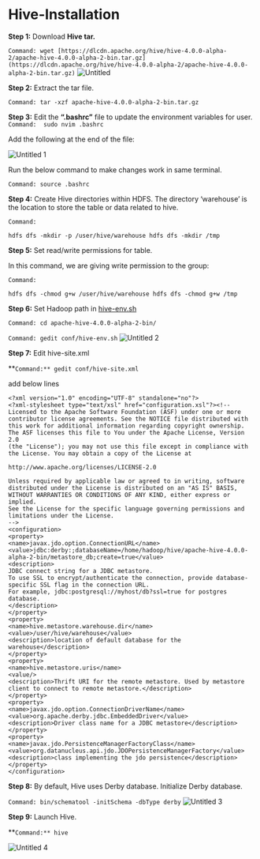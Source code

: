 # Hive-Installation

**Step 1:**  Download **Hive tar.**

`Command: wget [https://dlcdn.apache.org/hive/hive-4.0.0-alpha-2/apache-hive-4.0.0-alpha-2-bin.tar.gz](https://dlcdn.apache.org/hive/hive-4.0.0-alpha-2/apache-hive-4.0.0-alpha-2-bin.tar.gz)`
![Untitled](https://user-images.githubusercontent.com/88190547/224557968-4398fb15-5060-4b21-8c1c-589cfe9bf197.png)

**Step 2:**  Extract the tar file.

`Command: tar -xzf apache-hive-4.0.0-alpha-2-bin.tar.gz`

**Step 3:** Edit the **“.bashrc”** file to update the environment variables for user.
`Command:  sudo nvim .bashrc`

Add the following at the end of the file:

![Untitled 1](https://user-images.githubusercontent.com/88190547/224558044-1f9366cd-249e-4461-a55d-ef3a8d342ea7.png)

Run the below command to make changes work in same terminal.

`Command: source .bashrc`

**Step 4:**  Create Hive directories within HDFS. The directory ‘warehouse’ is the location to store the table or data related to hive.

`Command:`

`hdfs dfs -mkdir -p /user/hive/warehouse
 hdfs dfs -mkdir /tmp`

**Step 5:** Set read/write permissions for table.

In this command, we are giving write permission to the group:

`Command:`

`hdfs dfs -chmod g+w /user/hive/warehouse
hdfs dfs -chmod g+w /tmp`

**Step 6:**  Set Hadoop path in [hive-env.sh](http://hive-env.sh/)

`Command: cd apache-hive-4.0.0-alpha-2-bin/`

`Command: gedit conf/hive-env.sh`
![Untitled 2](https://user-images.githubusercontent.com/88190547/224558083-5a655aea-ef39-46ff-8619-aba9d9526bb3.png)

**Step 7:** Edit hive-site.xml

**`Command:** gedit conf/hive-site.xml`

add below lines

```
<?xml version="1.0" encoding="UTF-8" standalone="no"?>
<?xml-stylesheet type="text/xsl" href="configuration.xsl"?><!--
Licensed to the Apache Software Foundation (ASF) under one or more
contributor license agreements. See the NOTICE file distributed with
this work for additional information regarding copyright ownership.
The ASF licenses this file to You under the Apache License, Version 2.0
(the "License"); you may not use this file except in compliance with
the License. You may obtain a copy of the License at

http://www.apache.org/licenses/LICENSE-2.0

Unless required by applicable law or agreed to in writing, software
distributed under the License is distributed on an "AS IS" BASIS,
WITHOUT WARRANTIES OR CONDITIONS OF ANY KIND, either express or implied.
See the License for the specific language governing permissions and
limitations under the License.
-->
<configuration>
<property>
<name>javax.jdo.option.ConnectionURL</name>
<value>jdbc:derby:;databaseName=/home/hadoop/hive/apache-hive-4.0.0-alpha-2-bin/metastore_db;create=true</value>
<description>
JDBC connect string for a JDBC metastore.
To use SSL to encrypt/authenticate the connection, provide database-specific SSL flag in the connection URL.
For example, jdbc:postgresql://myhost/db?ssl=true for postgres database.
</description>
</property>
<property>
<name>hive.metastore.warehouse.dir</name>
<value>/user/hive/warehouse</value>
<description>location of default database for the warehouse</description>
</property>
<property>
<name>hive.metastore.uris</name>
<value/>
<description>Thrift URI for the remote metastore. Used by metastore client to connect to remote metastore.</description>
</property>
<property>
<name>javax.jdo.option.ConnectionDriverName</name>
<value>org.apache.derby.jdbc.EmbeddedDriver</value>
<description>Driver class name for a JDBC metastore</description>
</property>
<property>
<name>javax.jdo.PersistenceManagerFactoryClass</name>
<value>org.datanucleus.api.jdo.JDOPersistenceManagerFactory</value>
<description>class implementing the jdo persistence</description>
</property>
</configuration>
```

**Step 8:** By default, Hive uses Derby database. Initialize Derby database.

`Command: bin/schematool -initSchema -dbType derby`
![Untitled 3](https://user-images.githubusercontent.com/88190547/224558114-bd19d0af-c792-4296-b7b6-287c4bc8c353.png)

**Step 9:** Launch Hive.

**`Command:** hive`

![Untitled 4](https://user-images.githubusercontent.com/88190547/224558140-599fac74-a91f-4c4d-9fae-9423a4404aaf.png)
